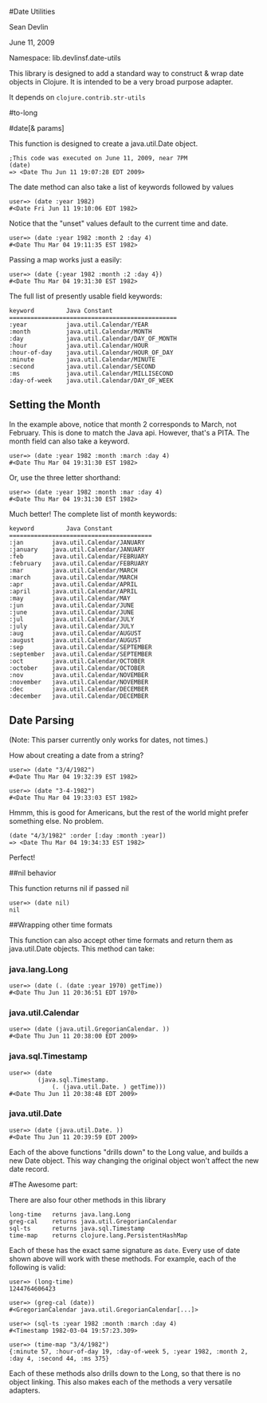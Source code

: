 #Date Utilities

Sean Devlin 

June 11, 2009

Namespace: lib.devlinsf.date-utils

This library is designed to add a standard way to construct & wrap date objects in Clojure.  It is intended to be a very broad purpose adapter.

It depends on `clojure.contrib.str-utils`

#to-long 



#date[& params]

This function is designed to create a java.util.Date object.

	;This code was executed on June 11, 2009, near 7PM
	(date)
	=> <Date Thu Jun 11 19:07:28 EDT 2009>
	
The date method can also take a list of keywords followed by values

	user=> (date :year 1982)
	#<Date Fri Jun 11 19:10:06 EDT 1982>

Notice that the "unset" values default to the current time and date.
	
	user=> (date :year 1982 :month 2 :day 4)
	#<Date Thu Mar 04 19:11:35 EST 1982>

Passing a map works just a easily:

	user=> (date {:year 1982 :month :2 :day 4})
	#<Date Thu Mar 04 19:31:30 EST 1982>

The full list of presently usable field keywords: 

	keyword			Java Constant
	===============================================
	:year 			java.util.Calendar/YEAR
    :month 			java.util.Calendar/MONTH
    :day 			java.util.Calendar/DAY_OF_MONTH
    :hour 			java.util.Calendar/HOUR
    :hour-of-day 	java.util.Calendar/HOUR_OF_DAY
    :minute 		java.util.Calendar/MINUTE
    :second 		java.util.Calendar/SECOND
    :ms 			java.util.Calendar/MILLISECOND
    :day-of-week 	java.util.Calendar/DAY_OF_WEEK

## Setting the Month
	
In the example above, notice that month 2 corresponds to March, not February.  This is done to match the Java api.  However, that's a PITA.
The month field can also take a keyword.
	
	user=> (date :year 1982 :month :march :day 4)
	#<Date Thu Mar 04 19:31:30 EST 1982>

Or, use the three letter shorthand:

	user=> (date :year 1982 :month :mar :day 4)
	#<Date Thu Mar 04 19:31:30 EST 1982>

Much better!  The complete list of month keywords:

	keyword			Java Constant
	========================================
	:jan 		java.util.Calendar/JANUARY
    :january 	java.util.Calendar/JANUARY
    :feb 		java.util.Calendar/FEBRUARY
    :february 	java.util.Calendar/FEBRUARY
    :mar 		java.util.Calendar/MARCH
    :march 		java.util.Calendar/MARCH
    :apr 		java.util.Calendar/APRIL
    :april 		java.util.Calendar/APRIL
    :may 		java.util.Calendar/MAY
    :jun 		java.util.Calendar/JUNE
    :june 		java.util.Calendar/JUNE
    :jul 		java.util.Calendar/JULY
    :july 		java.util.Calendar/JULY
    :aug 		java.util.Calendar/AUGUST
    :august 	java.util.Calendar/AUGUST
    :sep 		java.util.Calendar/SEPTEMBER
    :september 	java.util.Calendar/SEPTEMBER
    :oct 		java.util.Calendar/OCTOBER
    :october 	java.util.Calendar/OCTOBER
    :nov 		java.util.Calendar/NOVEMBER
    :november 	java.util.Calendar/NOVEMBER
    :dec 		java.util.Calendar/DECEMBER
    :december 	java.util.Calendar/DECEMBER

## Date Parsing

(Note: This parser currently only works for dates, not times.)

How about creating a date from a string?

	user=> (date "3/4/1982")
	#<Date Thu Mar 04 19:32:39 EST 1982>
	
	user=> (date "3-4-1982")
	#<Date Thu Mar 04 19:33:03 EST 1982>
	
Hmmm, this is good for Americans, but the rest of the world might prefer something else.  No problem.

	(date "4/3/1982" :order [:day :month :year])
	=> <Date Thu Mar 04 19:34:33 EST 1982>
	
Perfect! 

##nil behavior

This function returns nil if passed nil

	user=> (date nil)
	nil

##Wrapping other time formats

This function can also accept other time formats and return them as java.util.Date objects.  This method can take:

### java.lang.Long

	user=> (date (. (date :year 1970) getTime))
	#<Date Thu Jun 11 20:36:51 EDT 1970>

### java.util.Calendar

	user=> (date (java.util.GregorianCalendar. ))
	#<Date Thu Jun 11 20:38:00 EDT 2009>

### java.sql.Timestamp

	user=> (date 
			(java.sql.Timestamp. 
				(. (java.util.Date. ) getTime)))
	#<Date Thu Jun 11 20:38:48 EDT 2009>
	
### java.util.Date

	user=> (date (java.util.Date. ))
	#<Date Thu Jun 11 20:39:59 EDT 2009>

Each of the above functions "drills down" to the Long value, and builds a new Date object.  This way changing the original object won't affect the new date record.

#The Awesome part:

There are also four other methods in this library

	long-time 	returns java.lang.Long
	greg-cal 	returns java.util.GregorianCalendar
	sql-ts 		returns java.sql.Timestamp
	time-map 	returns clojure.lang.PersistentHashMap

Each of these has the exact same signature as `date`.  Every use of date shown above will work with these methods. For example, each of the following is valid:

	user=> (long-time)
	1244764606423

	user=> (greg-cal (date))
	#<GregorianCalendar java.util.GregorianCalendar[...]>
	
	user=> (sql-ts :year 1982 :month :march :day 4)
	#<Timestamp 1982-03-04 19:57:23.309>
	
	user=> (time-map "3/4/1982")
	{:minute 57, :hour-of-day 19, :day-of-week 5, :year 1982, :month 2, :day 4, :second 44, :ms 375}
	
Each of these methods also drills down to the Long, so that there is no object linking.  This also makes each of the methods a very versatile adapters.
